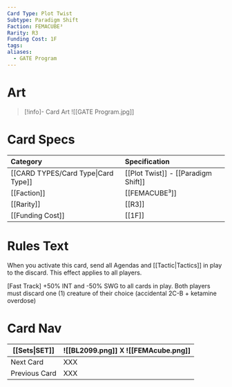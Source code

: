 ```yaml
---
Card Type: Plot Twist
Subtype: Paradigm Shift
Faction: FEMACUBE³
Rarity: R3
Funding Cost: 1F
tags: 
aliases:
  - GATE Program
---
```

# Art

> [!info]- Card Art
> ![[GATE Program.jpg]]

# Card Specs

| Category | Specification| 
| :--- | :--- |
| [[CARD TYPES/Card Type\|Card Type]] | [[Plot Twist]] - [[Paradigm Shift]] |  
| [[Faction]] | [[FEMACUBE³]] |  
| [[Rarity]] | [[R3]] |  
| [[Funding Cost]] | [[1F]] |  

# Rules Text  

When you activate this card, send all Agendas and [[Tactic|Tactics]] in play to the discard. This effect applies to all players.  

[Fast Track] 
+50% INT and -50% SWG to all cards in play. 
Both players must discard one (1) creature of their choice (accidental 2C-B + ketamine overdose)

# Card Nav

| [[Sets\|SET]] |  ![[BL2099.png]] 𐌢 ![[FEMAcube.png]] |
| ------------- | ------------------------------ |
| Next Card     | XXX |
| Previous Card | XXX |


